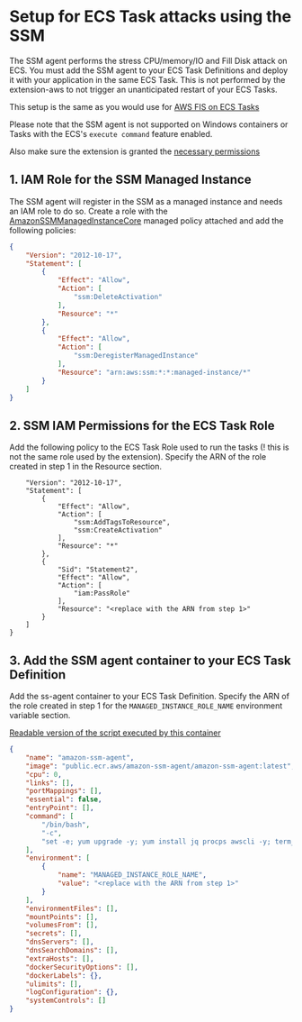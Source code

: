 # Setup for ECS Task attacks using the SSM

The SSM agent performs the stress CPU/memory/IO and Fill Disk attack on ECS.
You must add the SSM agent to your ECS Task Definitions and deploy it with your application in the same ECS Task.
This is not performed by the extension-aws to not trigger an unanticipated restart of your ECS Tasks.

This setup is the same as you would use for [AWS FIS on ECS Tasks](https://docs.aws.amazon.com/fis/latest/userguide/ecs-task-actions.html)

Please note that the SSM agent is not supported on Windows containers or Tasks with the ECS's `execute command` feature enabled.

Also make sure the extension is granted the [necessary permissions](./README.md#ecs-permissions)

## 1. IAM Role for the SSM Managed Instance

The SSM agent will register in the SSM as a managed instance and needs an IAM role to do so.
Create a role with the [AmazonSSMManagedInstanceCore](https://docs.aws.amazon.com/aws-managed-policy/latest/reference/AmazonSSMManagedInstanceCore.html) managed policy attached and add the following policies:

```json
{
	"Version": "2012-10-17",
	"Statement": [
		{
			"Effect": "Allow",
			"Action": [
				"ssm:DeleteActivation"
			],
			"Resource": "*"
		},
		{
			"Effect": "Allow",
			"Action": [
				"ssm:DeregisterManagedInstance"
			],
			"Resource": "arn:aws:ssm:*:*:managed-instance/*"
		}
	]
}
```

## 2. SSM IAM Permissions for the ECS Task Role

Add the following policy to the ECS Task Role used to run the tasks (! this is not the same role used by the extension).
Specify the ARN of the role created in step 1 in the Resource section.

```json{
    "Version": "2012-10-17",
    "Statement": [
        {
            "Effect": "Allow",
            "Action": [
                "ssm:AddTagsToResource",
                "ssm:CreateActivation"
            ],
            "Resource": "*"
        },
        {
            "Sid": "Statement2",
            "Effect": "Allow",
            "Action": [
                "iam:PassRole"
            ],
            "Resource": "<replace with the ARN from step 1>"
        }
    ]
}
```

## 3. Add the SSM agent container to your ECS Task Definition

Add the ss-agent container to your ECS Task Definition.
Specify the ARN of the role created in step 1 for the `MANAGED_INSTANCE_ROLE_NAME` environment variable section.

[Readable version of the script executed by this container](https://docs.aws.amazon.com/fis/latest/userguide/ecs-task-actions.html#ecs-task-reference)

```json
{
    "name": "amazon-ssm-agent",
    "image": "public.ecr.aws/amazon-ssm-agent/amazon-ssm-agent:latest",
    "cpu": 0,
    "links": [],
    "portMappings": [],
    "essential": false,
    "entryPoint": [],
    "command": [
        "/bin/bash",
        "-c",
        "set -e; yum upgrade -y; yum install jq procps awscli -y; term_handler() { echo \"Deleting SSM activation $ACTIVATION_ID\"; if ! aws ssm delete-activation --activation-id $ACTIVATION_ID --region $ECS_TASK_REGION; then echo \"SSM activation $ACTIVATION_ID failed to be deleted\" 1>&2; fi; MANAGED_INSTANCE_ID=$(jq -e -r .ManagedInstanceID /var/lib/amazon/ssm/registration); echo \"Deregistering SSM Managed Instance $MANAGED_INSTANCE_ID\"; if ! aws ssm deregister-managed-instance --instance-id $MANAGED_INSTANCE_ID --region $ECS_TASK_REGION; then echo \"SSM Managed Instance $MANAGED_INSTANCE_ID failed to be deregistered\" 1>&2; fi; kill -SIGTERM $SSM_AGENT_PID; }; trap term_handler SIGTERM SIGINT; if [[ -z $MANAGED_INSTANCE_ROLE_NAME ]]; then echo \"Environment variable MANAGED_INSTANCE_ROLE_NAME not set, exiting\" 1>&2; exit 1; fi; if ! ps ax | grep amazon-ssm-agent | grep -v grep > /dev/null; then if [[ -n $ECS_CONTAINER_METADATA_URI_V4 ]] ; then echo \"Found ECS Container Metadata, running activation with metadata\"; TASK_METADATA=$(curl \"${ECS_CONTAINER_METADATA_URI_V4}/task\"); ECS_TASK_AVAILABILITY_ZONE=$(echo $TASK_METADATA | jq -e -r '.AvailabilityZone'); ECS_TASK_ARN=$(echo $TASK_METADATA | jq -e -r '.TaskARN'); ECS_TASK_REGION=$(echo $ECS_TASK_AVAILABILITY_ZONE | sed 's/.$//'); ECS_TASK_AVAILABILITY_ZONE_REGEX='^(af|ap|ca|cn|eu|me|sa|us|us-gov)-(central|north|(north(east|west))|south|south(east|west)|east|west)-[0-9]{1}[a-z]{1}$'; if ! [[ $ECS_TASK_AVAILABILITY_ZONE =~ $ECS_TASK_AVAILABILITY_ZONE_REGEX ]]; then echo \"Error extracting Availability Zone from ECS Container Metadata, exiting\" 1>&2; exit 1; fi; ECS_TASK_ARN_REGEX='^arn:(aws|aws-cn|aws-us-gov):ecs:[a-z0-9-]+:[0-9]{12}:task/[a-zA-Z0-9_-]+/[a-zA-Z0-9]+$'; if ! [[ $ECS_TASK_ARN =~ $ECS_TASK_ARN_REGEX ]]; then echo \"Error extracting Task ARN from ECS Container Metadata, exiting\" 1>&2; exit 1; fi; CREATE_ACTIVATION_OUTPUT=$(aws ssm create-activation --iam-role $MANAGED_INSTANCE_ROLE_NAME --tags Key=ECS_TASK_AVAILABILITY_ZONE,Value=$ECS_TASK_AVAILABILITY_ZONE Key=ECS_TASK_ARN,Value=$ECS_TASK_ARN Key=FAULT_INJECTION_SIDECAR,Value=true --region $ECS_TASK_REGION); ACTIVATION_CODE=$(echo $CREATE_ACTIVATION_OUTPUT | jq -e -r .ActivationCode); ACTIVATION_ID=$(echo $CREATE_ACTIVATION_OUTPUT | jq -e -r .ActivationId); if ! amazon-ssm-agent -register -code $ACTIVATION_CODE -id $ACTIVATION_ID -region $ECS_TASK_REGION; then echo \"Failed to register with AWS Systems Manager (SSM), exiting\" 1>&2; exit 1; fi; amazon-ssm-agent & SSM_AGENT_PID=$!; wait $SSM_AGENT_PID; else echo \"ECS Container Metadata not found, exiting\" 1>&2; exit 1; fi; else echo \"SSM agent is already running, exiting\" 1>&2; exit 1; fi"
    ],
    "environment": [
        {
            "name": "MANAGED_INSTANCE_ROLE_NAME",
            "value": "<replace with the ARN from step 1>"
        }
    ],
    "environmentFiles": [],
    "mountPoints": [],
    "volumesFrom": [],
    "secrets": [],
    "dnsServers": [],
    "dnsSearchDomains": [],
    "extraHosts": [],
    "dockerSecurityOptions": [],
    "dockerLabels": {},
    "ulimits": [],
    "logConfiguration": {},
    "systemControls": []
}
```
